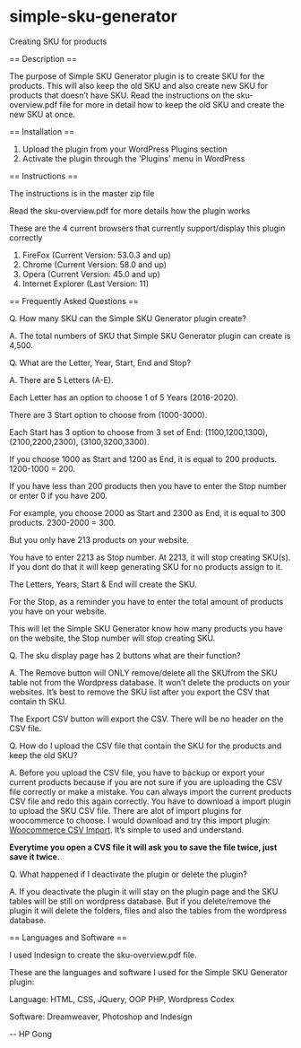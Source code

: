 # simple-sku-generator

Creating SKU for products 

== Description ==

The purpose of Simple SKU Generator plugin is to create SKU for the products. This will also keep the old SKU and also create new SKU for products that doesn’t have SKU. Read the instructions on the sku-overview.pdf file for more in detail how to keep the old SKU and create the new SKU at once. 

== Installation == 

1. Upload the plugin from your WordPress Plugins section
2. Activate the plugin through the 'Plugins' menu in WordPress

== Instructions ==

The instructions is in the master zip file

Read the sku-overview.pdf for more details how the plugin works 

These are the 4 current browsers that currently support/display this plugin correctly

1. FireFox (Current Version: 53.0.3 and up)
2. Chrome (Current Version: 58.0 and up)
3. Opera (Current Version: 45.0 and up)
4. Internet Explorer (Last Version: 11)

== Frequently Asked Questions == 

Q. How many SKU can the Simple SKU Generator plugin create?

A. The total numbers of SKU that Simple SKU Generator plugin can create is 4,500.

Q. What are the Letter, Year, Start, End and Stop?

A. There are 5 Letters (A-E).

Each Letter has an option to choose 1 of 5 Years (2016-2020).

There are 3 Start option to choose from (1000-3000).

Each Start has 3 option to choose from 3 set of End: (1100,1200,1300), (2100,2200,2300), (3100,3200,3300).

If you choose 1000 as Start and 1200 as End, it is equal to 200 products. 1200-1000 = 200.

If you have less than 200 products then you have to enter the Stop number or enter 0 if you have 200.

For example, you choose 2000 as Start and 2300 as End, it is equal to 300 products. 2300-2000 = 300.

But you only have 213 products on your website. 

You have to enter 2213 as Stop number. At 2213, it will stop creating SKU(s). If you dont do that it will keep generating SKU for no products assign to it.

The Letters, Years, Start & End will create the SKU.

For the Stop, as a reminder you have to enter the total amount of products you have on your website. 

This will let the Simple SKU Generator know how many products you have on the website, the Stop number will stop creating SKU.

Q. The sku display page has 2 buttons what are their function?

A. The Remove button will ONLY remove/delete all the SKUfrom the SKU table not from the Wordpress database. It won’t delete the products on your websites. It’s best to remove the SKU list after you export the CSV that contain th SKU. 

The Export CSV button will export the CSV. There will be no header on the CSV file.

Q. How do I upload the CSV file that contain the SKU for the products and keep the old SKU?

A. Before you upload the CSV file, you have to backup or export your current products because if you are not sure if you are uploading the CSV file correctly or make a mistake. You can always import the current products CSV file and redo this again correctly. You have to download a import plugin to upload the SKU CSV file. There are alot of import plugins for woocommerce to choose. I would download and try this import plugin: <a href=”https://wordpress.org/plugins/woocommerce-csvimport/”>Woocommerce CSV Import</a>. It’s simple to used and understand. 

<b>Everytime you open a CVS file it will ask you to save the file twice, just save it twice.</b> 

Q. What happened if I deactivate the plugin or delete the plugin?

A. If you deactivate the plugin it will stay on the plugin page and the SKU tables will be still on wordpress database. But if you delete/remove the plugin it will delete the folders, files and also the tables from the
wordpress database.


== Languages and Software ==

I used Indesign to create the sku-overview.pdf file.

These are the languages and software I used for the Simple SKU Generator plugin:

Language: HTML, CSS, JQuery, OOP PHP, Wordpress Codex

Software: Dreamweaver, Photoshop and Indesign

-- HP Gong
